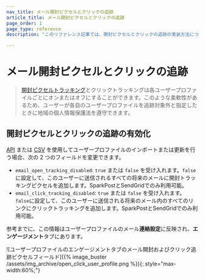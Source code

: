 ```yaml
---
nav_title: メール開封ピクセルとクリックの追跡
article_title: メール開封ピクセルとクリックの追跡
page_order: 1
page_type: reference
description: "このリファレンス記事では、開封ピクセルとクリックの追跡の実装方法について説明します。"

---
```


# メール開封ピクセルとクリックの追跡

> [開封ピクセルトラッキング]({{site.baseurl}}/user_guide/administrative/app_settings/email_settings/#changing-location-of-tracking-pixel)とクリックトラッキングは各ユーザープロファイルごとにオンまたはオフにすることができます。このような柔軟性があるため、ユーザーが各自のユーザープロファイルを追跡対象外と指定したときに地域の個人情報保護法を遵守できます。

## 開封ピクセルとクリックの追跡の有効化

[API]({{site.baseurl}}/api/objects_filters/user_attributes_object/#braze-user-profile-fields) または [CSV]({{site.baseurl}}/user_guide/data_and_analytics/user_data_collection/user_import/#csv) を使用してユーザープロファイルのインポートまたは更新を行う場合、次の 2 つのフィールドを変更できます。

- `email_open_tracking_disabled`: `true` または `false` を受け入れます。`false`に設定して、このユーザーに送信されるすべての将来のメールに開封トラッキングピクセルを追加します。SparkPostとSendGridでのみ利用可能。
- `email_click_tracking_disabled`: `true` または `false` を受け入れます。`false`に設定して、このユーザーに送信される将来のメール内のすべてのリンクにクリックトラッキングを追加します。SparkPostとSendGridでのみ利用可能。

参考までに、この情報はユーザープロファイルのメール**連絡設定**に反映され、**エンゲージメント**タブにあります。

![ユーザープロファイルのエンゲージメントタブのメール開封およびクリック追跡ピクセルフィールド]({% image_buster /assets/img_archive/open_click_user_profile.png %}){: style="max-width:60%;"}

